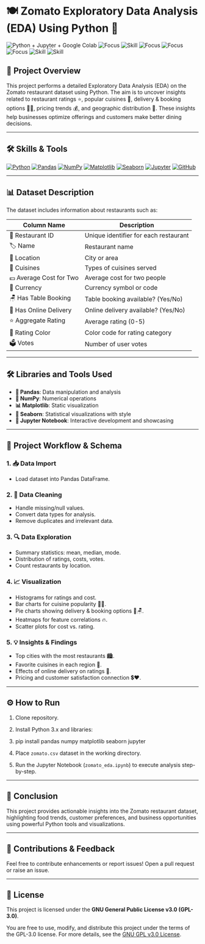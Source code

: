 # 🍽️ Zomato Exploratory Data Analysis (EDA) Using Python 🐍

![Python + Jupyter + Google Colab](https://img.shields.io/badge/Python%20%2B%20Jupyter%20%2B%20Colab-3776AB?style=for-the-badge&logo=python&logoColor=white)
![Focus](https://img.shields.io/badge/Focus-Data%20Cleaning%20%7C%20EDA-blue?style=for-the-badge&logo=pandas&logoColor=white)
![Skill](https://img.shields.io/badge/Skill-Data%20Visualization%20%26%20Analysis-orange?style=for-the-badge&logo=matplotlib&logoColor=white)
![Focus](https://img.shields.io/badge/Focus-Exploratory%20Data%20Analysis-blue?style=for-the-badge&logo=googleanalytics&logoColor=white)
![Focus](https://img.shields.io/badge/Focus-Data%20Cleaning%20%7C%20Preparation-lightcyan?style=for-the-badge&logo=databricks&logoColor=black)
![Focus](https://img.shields.io/badge/Focus-Data%20Visualization-purple?style=for-the-badge&logo=tableau&logoColor=white)
![Skill](https://img.shields.io/badge/Skill-Statistical%20Modeling-green?style=for-the-badge&logo=apache-spark&logoColor=white)
![Skill](https://img.shields.io/badge/Skill-Reporting%20%26%20Dashboard-red?style=for-the-badge&logo=microsoftpowerpoint&logoColor=white)



## 🚀 Project Overview
This project performs a detailed Exploratory Data Analysis (EDA) on the Zomato restaurant dataset using Python. The aim is to uncover insights related to restaurant ratings ⭐, popular cuisines 🍕, delivery & booking options 🚚📅, pricing trends 💰, and geographic distribution 📍. These insights help businesses optimize offerings and customers make better dining decisions.

---

## 🛠️ Skills & Tools

[![Python](https://img.shields.io/badge/-Python-3776AB?style=flat-square&logo=python&logoColor=white)](https://www.python.org/)
[![Pandas](https://img.shields.io/badge/-Pandas-150458?style=flat-square&logo=pandas&logoColor=white)](https://pandas.pydata.org/)
[![NumPy](https://img.shields.io/badge/-NumPy-013243?style=flat-square&logo=numpy&logoColor=white)](https://numpy.org/)
[![Matplotlib](https://img.shields.io/badge/-Matplotlib-11557C?style=flat-square&logo=matplotlib&logoColor=white)](https://matplotlib.org/)
[![Seaborn](https://img.shields.io/badge/-Seaborn-4C72B0?style=flat-square&logo=seaborn&logoColor=white)](https://seaborn.pydata.org/)
[![Jupyter](https://img.shields.io/badge/-Jupyter-F37626?style=flat-square&logo=jupyter&logoColor=white)](https://jupyter.org/)
[![GitHub](https://img.shields.io/badge/-GitHub-181717?style=flat-square&logo=github&logoColor=white)](https://github.com/)

---

## 📊 Dataset Description
The dataset includes information about restaurants such as:

| Column Name            | Description                                     |
|-----------------------|-------------------------------------------------|
| 🍴 Restaurant ID         | Unique identifier for each restaurant           |
| 🏷️ Name                  | Restaurant name                                  |
| 🌆 Location              | City or area                                     |
| 🍛 Cuisines              | Types of cuisines served                         |
| 💵 Average Cost for Two  | Average cost for two people                       |
| 💱 Currency              | Currency symbol or code                          |
| 🪑 Has Table Booking     | Table booking available? (Yes/No)                 |
| 🛵 Has Online Delivery   | Online delivery available? (Yes/No)               |
| ⭐ Aggregate Rating      | Average rating (0-5)                             |
| 🎨 Rating Color          | Color code for rating category                   |
| 🗳️ Votes                 | Number of user votes                             |

---

## 🛠️ Libraries and Tools Used

- **🐼 Pandas**: Data manipulation and analysis
- **🔢 NumPy**: Numerical operations
- **📊 Matplotlib**: Static visualization
- **🎨 Seaborn**: Statistical visualizations with style
- **📓 Jupyter Notebook**: Interactive development and showcasing

---

## 🧭 Project Workflow & Schema

### 1. 📥 Data Import
- Load dataset into Pandas DataFrame.

### 2. 🧹 Data Cleaning
- Handle missing/null values.
- Convert data types for analysis.
- Remove duplicates and irrelevant data.

### 3. 🔍 Data Exploration
- Summary statistics: mean, median, mode.
- Distribution of ratings, costs, votes.
- Count restaurants by location.

### 4. 📈 Visualization
- Histograms for ratings and cost.
- Bar charts for cuisine popularity 🍣🍝.
- Pie charts showing delivery & booking options 🚚🪑.
- Heatmaps for feature correlations 🔥.
- Scatter plots for cost vs. rating.

### 5. 💡 Insights & Findings
- Top cities with the most restaurants 🏙️.
- Favorite cuisines in each region 🍜.
- Effects of online delivery on ratings 🛵.
- Pricing and customer satisfaction connection 💲❤️.

---

## ⚙️ How to Run

1. Clone repository.
2. Install Python 3.x and libraries:
3. pip install pandas numpy matplotlib seaborn jupyter


3. Place `zomato.csv` dataset in the working directory.
4. Run the Jupyter Notebook (`zomato_eda.ipynb`) to execute analysis step-by-step.

---

## 🎯 Conclusion

This project provides actionable insights into the Zomato restaurant dataset, highlighting food trends, customer preferences, and business opportunities using powerful Python tools and visualizations.

---

## 🤝 Contributions & Feedback

Feel free to contribute enhancements or report issues! Open a pull request or raise an issue.

---

## 📄 License

This project is licensed under the **GNU General Public License v3.0 (GPL-3.0)**.

You are free to use, modify, and distribute this project under the terms of the GPL-3.0 license. For more details, see the [GNU GPL v3.0 License](https://www.gnu.org/licenses/gpl-3.0.en.html).






